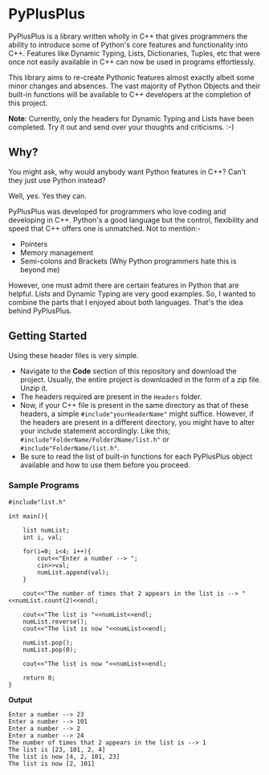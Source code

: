 # PyPlusPlus
PyPlusPlus is a library written wholly in C++ that gives programmers the ability to introduce some of Python's core features and functionality into C++. Features like Dynamic Typing, Lists, Dictionaries, Tuples, etc that were once not easily available in C++ can now be used in programs effortlessly. 

This library aims to re-create Pythonic features almost exactly albeit some minor changes and absences. The vast majority of Python Objects and their built-in functions will be available to C++ developers at the completion of this project.

**Note**: Currently, only the headers for Dynamic Typing and Lists have been completed. Try it out and send over your thoughts and criticisms. :-)

## Why?
You might ask, why would anybody want Python features in C++? Can't they just use Python instead?

Well, yes. Yes they can.

PyPlusPlus was developed for programmers who love coding and developing in C++. Python's a good language but the control, flexibility and speed that C++ offers one is unmatched.
Not to mention:- 
* Pointers
* Memory management
* Semi-colons and Brackets (Why Python programmers hate this is beyond me)

However, one must admit there are certain features in Python that are helpful. Lists and Dynamic Typing are very good examples. So, I wanted to combine the parts that I enjoyed about both languages. That's the idea behind PyPlusPlus.

## Getting Started
Using these header files is very simple.

* Navigate to the **Code** section of this repository and download the project. Usually, the entire project is downloaded in the form of a zip file. Unzip it. 
* The headers required are present in the ```Headers``` folder.
* Now, if your C++ file is present in the same directory as that of these headers, a simple ```#include"yourHeaderName"``` might suffice. However, if the headers are present in a different directory, you might have to alter your include statement accordingly. Like this; ```#include"FolderName/Folder2Name/list.h"``` or ```#include"FolderName/list.h"```.
* Be sure to read the list of built-in functions for each PyPlusPlus object available and how to use them before you proceed.

### Sample Programs
```
#include"list.h"

int main(){
	
	list numList;
	int i, val;
	
	for(i=0; i<4; i++){
		cout<<"Enter a number --> ";
		cin>>val;
		numList.append(val);
	}
	
	cout<<"The number of times that 2 appears in the list is --> "<<numList.count(2)<<endl;
	
	cout<<"The list is "<<numList<<endl;
	numList.reverse();
	cout<<"The list is now "<<numList<<endl;
	
	numList.pop();
	numList.pop(0);
	
	cout<<"The list is now "<<numList<<endl;
	
	return 0;
}
```
**Output**
```
Enter a number --> 23
Enter a number --> 101
Enter a number --> 2
Enter a number --> 24
The number of times that 2 appears in the list is --> 1
The list is [23, 101, 2, 4]
The list is now [4, 2, 101, 23]
The list is now [2, 101]
```
